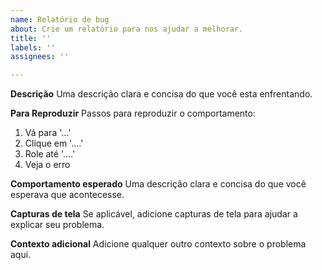 ```yaml
---
name: Relatório de bug
about: Crie um relatório para nos ajudar a melhorar.
title: ''
labels: ''
assignees: ''

---
```


**Descrição**
Uma descrição clara e concisa do que você esta enfrentando.

**Para Reproduzir**
Passos para reproduzir o comportamento:
1. Vá para '...'
2. Clique em '....'
3. Role até '....'
4. Veja o erro

**Comportamento esperado**
Uma descrição clara e concisa do que você esperava que acontecesse.

**Capturas de tela**
Se aplicável, adicione capturas de tela para ajudar a explicar seu problema.

**Contexto adicional**
Adicione qualquer outro contexto sobre o problema aqui.
